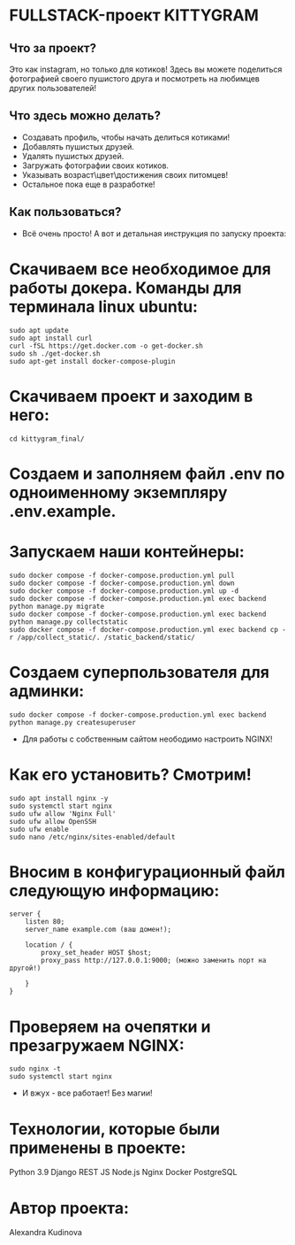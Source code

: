 #  FULLSTACK-проект KITTYGRAM

## Что за проект?

Это как instagram, но только для котиков! Здесь вы можете поделиться фотографией своего пушистого друга и посмотреть на любимцев других пользователей!

## Что здесь можно делать?

- Создавать профиль, чтобы начать делиться котиками!
- Добавлять пушистых друзей.
- Удалять пушистых друзей.
- Загружать фотографии своих котиков.
- Указывать возраст\цвет\достижения своих питомцев!
- Остальное пока еще в разработке!

## Как пользоваться?

- Всё очень просто! А вот и детальная инструкция по запуску проекта:

# Скачиваем все необходимое для работы докера. Команды для терминала linux ubuntu:
```
sudo apt update
sudo apt install curl
curl -fSL https://get.docker.com -o get-docker.sh
sudo sh ./get-docker.sh
sudo apt-get install docker-compose-plugin
```
# Скачиваем проект и заходим в него:
```
cd kittygram_final/
```
# Создаем и заполняем файл .env по одноименному экземпляру .env.example.

# Запускаем наши контейнеры:
```
sudo docker compose -f docker-compose.production.yml pull
sudo docker compose -f docker-compose.production.yml down
sudo docker compose -f docker-compose.production.yml up -d
sudo docker compose -f docker-compose.production.yml exec backend python manage.py migrate
sudo docker compose -f docker-compose.production.yml exec backend python manage.py collectstatic
sudo docker compose -f docker-compose.production.yml exec backend cp -r /app/collect_static/. /static_backend/static/
```
# Создаем суперпользователя для админки:
```
sudo docker compose -f docker-compose.production.yml exec backend python manage.py createsuperuser
```
- Для работы с собственным сайтом неободимо настроить NGINX!

# Как его установить? Смотрим!
```
sudo apt install nginx -y
sudo systemctl start nginx
sudo ufw allow 'Nginx Full'
sudo ufw allow OpenSSH
sudo ufw enable
sudo nano /etc/nginx/sites-enabled/default
```
# Вносим в конфигурационный файл следующую информацию:
```
server {
    listen 80;
    server_name example.com (ваш домен!);
    
    location / {
        proxy_set_header HOST $host;
        proxy_pass http://127.0.0.1:9000; (можно заменить порт на другой!)

    }
}
```
# Проверяем на очепятки и презагружаем NGINX:
```
sudo nginx -t
sudo systemctl start nginx
```
- И вжух - все работает! Без магии!
# Технологии, которые были применены в проекте:

Python 3.9
Django REST
JS
Node.js
Nginx
Docker
PostgreSQL

# Автор проекта:

Alexandra Kudinova
